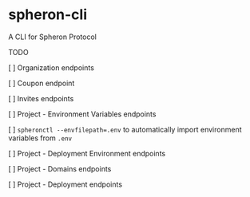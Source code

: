 # spheron-cli

A CLI for Spheron Protocol

TODO

[ ] Organization endpoints

[ ] Coupon endpoint

[ ] Invites endpoints

[ ] Project - Environment Variables endpoints

[ ] `spheronctl --envfilepath=.env` to automatically import environment variables from `.env`

[ ] Project - Deployment Environment endpoints

[ ] Project - Domains endpoints

[ ] Project - Deployment endpoints
